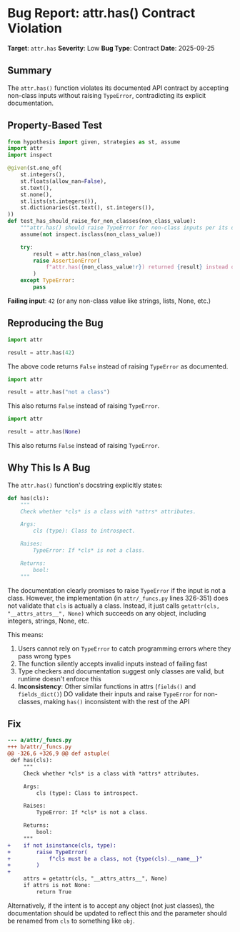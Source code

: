 # Bug Report: attr.has() Contract Violation

**Target**: `attr.has`
**Severity**: Low
**Bug Type**: Contract
**Date**: 2025-09-25

## Summary

The `attr.has()` function violates its documented API contract by accepting non-class inputs without raising `TypeError`, contradicting its explicit documentation.

## Property-Based Test

```python
from hypothesis import given, strategies as st, assume
import attr
import inspect

@given(st.one_of(
    st.integers(),
    st.floats(allow_nan=False),
    st.text(),
    st.none(),
    st.lists(st.integers()),
    st.dictionaries(st.text(), st.integers()),
))
def test_has_should_raise_for_non_classes(non_class_value):
    """attr.has() should raise TypeError for non-class inputs per its documentation."""
    assume(not inspect.isclass(non_class_value))

    try:
        result = attr.has(non_class_value)
        raise AssertionError(
            f"attr.has({non_class_value!r}) returned {result} instead of raising TypeError"
        )
    except TypeError:
        pass
```

**Failing input**: `42` (or any non-class value like strings, lists, None, etc.)

## Reproducing the Bug

```python
import attr

result = attr.has(42)
```

The above code returns `False` instead of raising `TypeError` as documented.

```python
import attr

result = attr.has("not a class")
```

This also returns `False` instead of raising `TypeError`.

```python
import attr

result = attr.has(None)
```

This also returns `False` instead of raising `TypeError`.

## Why This Is A Bug

The `attr.has()` function's docstring explicitly states:

```python
def has(cls):
    """
    Check whether *cls* is a class with *attrs* attributes.

    Args:
        cls (type): Class to introspect.

    Raises:
        TypeError: If *cls* is not a class.

    Returns:
        bool:
    """
```

The documentation clearly promises to raise `TypeError` if the input is not a class. However, the implementation (in `attr/_funcs.py` lines 326-351) does not validate that `cls` is actually a class. Instead, it just calls `getattr(cls, "__attrs_attrs__", None)` which succeeds on any object, including integers, strings, None, etc.

This means:
1. Users cannot rely on `TypeError` to catch programming errors where they pass wrong types
2. The function silently accepts invalid inputs instead of failing fast
3. Type checkers and documentation suggest only classes are valid, but runtime doesn't enforce this
4. **Inconsistency**: Other similar functions in attrs (`fields()` and `fields_dict()`) DO validate their inputs and raise `TypeError` for non-classes, making `has()` inconsistent with the rest of the API

## Fix

```diff
--- a/attr/_funcs.py
+++ b/attr/_funcs.py
@@ -326,6 +326,9 @@ def astuple(
 def has(cls):
     """
     Check whether *cls* is a class with *attrs* attributes.

     Args:
         cls (type): Class to introspect.

     Raises:
         TypeError: If *cls* is not a class.

     Returns:
         bool:
     """
+    if not isinstance(cls, type):
+        raise TypeError(
+            f"cls must be a class, not {type(cls).__name__}"
+        )
+
     attrs = getattr(cls, "__attrs_attrs__", None)
     if attrs is not None:
         return True
```

Alternatively, if the intent is to accept any object (not just classes), the documentation should be updated to reflect this and the parameter should be renamed from `cls` to something like `obj`.